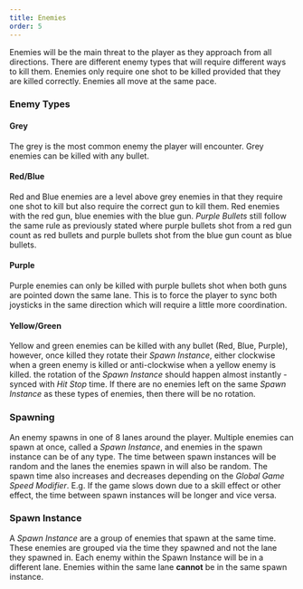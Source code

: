 ```yaml
---
title: Enemies
order: 5
---
```


Enemies will be the main threat to the player as they approach from all directions. There are different enemy types that will require different ways to kill them. Enemies only require one shot to be killed provided that they are killed correctly. Enemies all move at the same pace.

### Enemy Types

#### Grey

The grey is the most common enemy the player will encounter. Grey enemies can be killed with any bullet.

#### Red/Blue

Red and Blue enemies are a level above grey enemies in that they require one shot to kill but also require the correct gun to kill them. Red enemies with the red gun, blue enemies with the blue gun. _Purple Bullets_ still follow the same rule as previously stated where purple bullets shot from a red gun count as red bullets and purple bullets shot from the blue gun count as blue bullets.

#### Purple

Purple enemies can only be killed with purple bullets shot when both guns are pointed down the same lane. This is to force the player to sync both joysticks in the same direction which will require a little more coordination.

#### Yellow/Green

Yellow and green enemies can be killed with any bullet (Red, Blue, Purple), however, once killed they rotate their _Spawn Instance_, either clockwise when a green enemy is killed or anti-clockwise when a yellow enemy is killed. the rotation of the _Spawn Instance_ should happen almost instantly - synced with _Hit Stop_ time. If there are no enemies left on the same _Spawn Instance_ as these types of enemies, then there will be no rotation.

### Spawning

An enemy spawns in one of 8 lanes around the player. Multiple enemies can spawn at once, called a _Spawn Instance_, and enemies in the spawn instance can be of any type. The time between spawn instances will be random and the lanes the enemies spawn in will also be random. The spawn time also increases and decreases depending on the _Global Game Speed Modifier_. E.g. If the game slows down due to a skill effect or other effect, the time between spawn instances will be longer and vice versa.

### Spawn Instance

A _Spawn Instance_ are a group of enemies that spawn at the same time. These enemies are grouped via the time they spawned and not the lane they spawned in. Each enemy within the Spawn Instance will be in a different lane. Enemies within the same lane **cannot** be in the same spawn instance.
